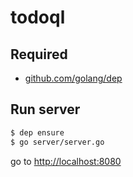 # todoql

## Required
- <a href="https://github.com/golang/dep">github.com/golang/dep</a>

## Run server
``` sh
$ dep ensure
$ go server/server.go
```

go to <a href='http://localhost:8080'>http://localhost:8080</a>
